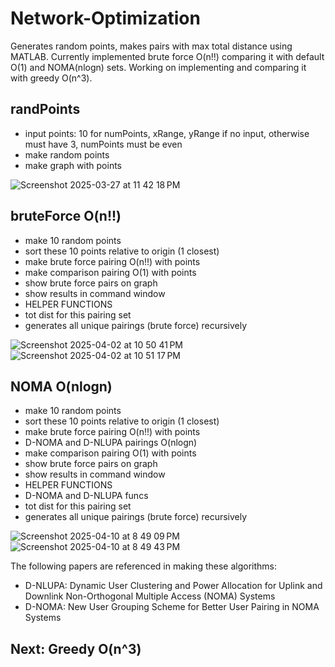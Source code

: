 # Network-Optimization

Generates random points, makes pairs with max total distance using MATLAB.
Currently implemented brute force O(n!!) comparing it with default O(1) and NOMA(nlogn) sets.
Working on implementing and comparing it with greedy O(n^3).

## randPoints
- input points: 10 for numPoints, xRange, yRange if no input, otherwise must have 3, numPoints must be even
- make random points
- make graph with points

![Screenshot 2025-03-27 at 11 42 18 PM](https://github.com/user-attachments/assets/dfbb2514-e76c-43be-807a-58a706660a95)

## bruteForce O(n!!)
- make 10 random points
- sort these 10 points relative to origin (1 closest)
- make brute force pairing O(n!!) with points
- make comparison pairing O(1) with points
- show brute force pairs on graph
- show results in command window
- HELPER FUNCTIONS
- tot dist for this pairing set
- generates all unique pairings (brute force) recursively

![Screenshot 2025-04-02 at 10 50 41 PM](https://github.com/user-attachments/assets/97da6207-e9d2-405a-8aba-593c031a6759)
![Screenshot 2025-04-02 at 10 51 17 PM](https://github.com/user-attachments/assets/40f38a49-3171-4887-9beb-e5b4ebd6b69b)

## NOMA O(nlogn)
- make 10 random points
- sort these 10 points relative to origin (1 closest)
- make brute force pairing O(n!!) with points
- D-NOMA and D-NLUPA pairings O(nlogn)
- make comparison pairing O(1) with points
- show brute force pairs on graph
- show results in command window
- HELPER FUNCTIONS
- D-NOMA and D-NLUPA funcs
- tot dist for this pairing set
- generates all unique pairings (brute force) recursively

![Screenshot 2025-04-10 at 8 49 09 PM](https://github.com/user-attachments/assets/e9e0b290-4219-4a70-a545-3a340577bf78)
![Screenshot 2025-04-10 at 8 49 43 PM](https://github.com/user-attachments/assets/d9226d26-2d58-4a40-a5c4-5dbd48ef4bf3)

The following papers are referenced in making these algorithms:
- D-NLUPA: Dynamic User Clustering and Power Allocation for Uplink and Downlink Non-Orthogonal Multiple Access (NOMA) Systems
- D-NOMA: New User Grouping Scheme for Better User Pairing in NOMA Systems

## Next: Greedy O(n^3)
